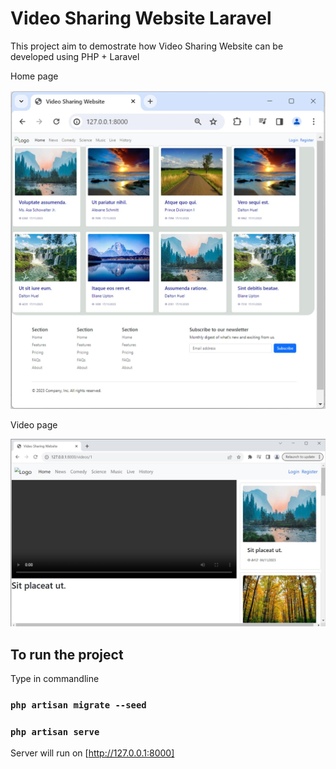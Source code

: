 # Video Sharing Website Laravel
This project aim to demostrate how Video Sharing Website can be developed using PHP + Laravel

Home page

<img src="public/home2.jpg">

Video page

<img src="public/video.jpg">

## To run the project

Type in commandline

### `php artisan migrate --seed `

### `php artisan serve`

Server will run on [http://127.0.0.1:8000]
